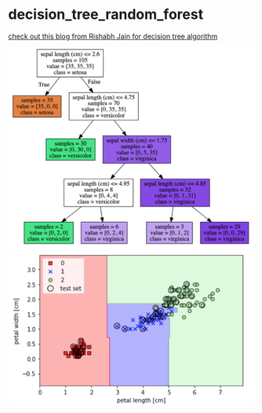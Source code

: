# decision_tree_random_forest



[check out this blog from Rishabh Jain for decision tree algorithm](https://medium.com/@rishabhjain_22692/decision-trees-it-begins-here-93ff54ef134)




![graphviz](https://github.com/NoriKaneshige/decision_tree_random_forest/blob/master/graphviz.png)
![decision_plot](https://github.com/NoriKaneshige/decision_tree_random_forest/blob/master/decision_plot.png)
